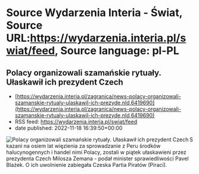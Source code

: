 # Source Wydarzenia Interia - Świat, Source URL:https://wydarzenia.interia.pl/swiat/feed, Source language: pl-PL

## Polacy organizowali szamańskie rytuały. Ułaskawił ich prezydent Czech
 - [https://wydarzenia.interia.pl/zagranica/news-polacy-organizowali-szamanskie-rytualy-ulaskawil-ich-prezyde,nId,6419690](https://wydarzenia.interia.pl/zagranica/news-polacy-organizowali-szamanskie-rytualy-ulaskawil-ich-prezyde,nId,6419690)
 - RSS feed: https://wydarzenia.interia.pl/swiat/feed
 - date published: 2022-11-18 16:39:50+00:00

<p><a href="https://wydarzenia.interia.pl/zagranica/news-polacy-organizowali-szamanskie-rytualy-ulaskawil-ich-prezyde,nId,6419690"><img align="left" alt="Polacy organizowali szamańskie rytuały. Ułaskawił ich prezydent Czech" src="https://i.iplsc.com/polacy-organizowali-szamanskie-rytualy-ulaskawil-ich-prezyde/000GCZXN015OXQV8-C321.jpg" /></a>Skazani na osiem lat więzienia za sprowadzanie z Peru środków halucynogennych i handel nimi Polacy, zostali w piątek ułaskawieni przez prezydenta Czech Milosza Zemana - podał minister sprawiedliwości Pavel Blażek. O ich uwolnienie zabiegała Czeska Partia Piratów (Piraci).</p><br clear="all" />
